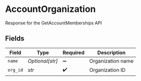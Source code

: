 # AccountOrganization

Response for the GetAccountMemberships API


## Fields

| Field              | Type               | Required           | Description        |
| ------------------ | ------------------ | ------------------ | ------------------ |
| `name`             | *Optional[str]*    | :heavy_minus_sign: | Organization name  |
| `org_id`           | *str*              | :heavy_check_mark: | Organization ID    |